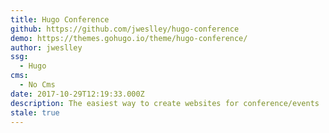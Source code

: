 ```yaml
---
title: Hugo Conference
github: https://github.com/jweslley/hugo-conference
demo: https://themes.gohugo.io/theme/hugo-conference/
author: jweslley
ssg:
  - Hugo
cms:
  - No Cms
date: 2017-10-29T12:19:33.000Z
description: The easiest way to create websites for conference/events
stale: true
---
```

